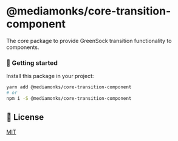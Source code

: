 # @mediamonks/core-transition-component
The core package to provide GreenSock transition functionality to components. 

### 🚀 Getting started
Install this package in your project:

```sh
yarn add @mediamonks/core-transition-component
# or
npm i -S @mediamonks/core-transition-component
```

## 📝 License
[MIT](../LICENSE)